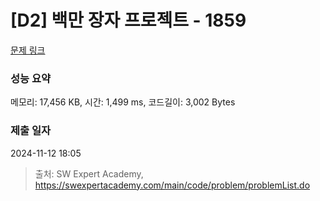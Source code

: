 # [D2] 백만 장자 프로젝트 - 1859 

[문제 링크](https://swexpertacademy.com/main/code/problem/problemDetail.do?contestProbId=AV5LrsUaDxcDFAXc) 

### 성능 요약

메모리: 17,456 KB, 시간: 1,499 ms, 코드길이: 3,002 Bytes

### 제출 일자

2024-11-12 18:05



> 출처: SW Expert Academy, https://swexpertacademy.com/main/code/problem/problemList.do